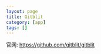 ```yaml
---
layout: page
title: Gitblit
category: [app]
tags: []
---
```


官网: https://github.com/gitblit/gitblit
